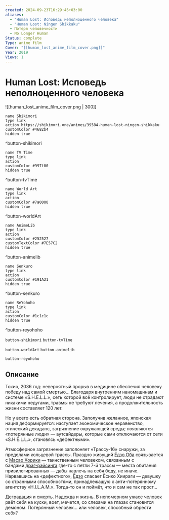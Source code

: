 ```yaml
---
created: 2024-09-23T16:29:45+03:00
aliases:
  - "Human Lost: Исповедь неполноценного человека"
  - "Human Lost: Ningen Shikkaku"
  - Потеря человечности
  - No Longer Human
Status: complete
Type: anime film
Cover: "[[human_lost_anime_film_cover.png]]"
Year: 2019
Views: 1
---
```


# Human Lost: Исповедь неполноценного человека

![[human_lost_anime_film_cover.png | 300]]

```button
name Shikimori
type link
action https://shikimori.one/animes/39584-human-lost-ningen-shikkaku
customColor #4682b4
hidden true
```
^button-shikimori

```button
name TV Time
type link
action 
customColor #997f00
hidden true
```
^button-tvTime

```button
name World Art
type link
action 
customColor #7a0000
hidden true
```
^button-worldArt

```button
name AnimeLib
type link
action 
customColor #252527
customTextColor #7E57C2
hidden true
```
^button-animelib

```button
name Senkuro
type link
action 
customColor #191A21
hidden true
```
^button-senkuro

```button
name ReYohoho
type link
action 
customColor #1c1c1c
hidden true
```
^button-reyohoho



`button-shikimori` `button-tvTime`

`button-worldArt` `button-animelib`

`button-reyohoho`

## Описание

Токио, 2036 год: невероятный прорыв в медицине обеспечил человеку победу над самой смертью... Благодаря внутренним наномашинам и системе «S.H.E.L.L.», сеть которой всё контролирует, люди не страдают никакими недугами, травмы не требуют лечения, а продолжительность жизни составляет 120 лет.

Но у всего есть обратная сторона. Заполучив желанное, японская нация деформируется: наступает экономическое неравенство, этический декаданс, загрязнение окружающей среды; появляются «потерянные люди» — аутсайдеры, которые сами отключаются от сети «S.H.E.L.L.», становясь «дефектными».

Атмосферное загрязнение заполоняет «Трассу-16» снаружи, за пределами кольцевой трассы. Праздно живущий [Ёдзо Оба](https://shikimori.one/characters/26802-youzou-ooba) связывается с [Масао Хорики](https://shikimori.one/characters/170888-masao-horiki) — таинственным человеком, связанным с бандами [дрэг-рэйсинга](https://ru.wikipedia.org/wiki/%D0%94%D1%80%D1%8D%D0%B3-%D1%80%D0%B5%D0%B9%D1%81%D0%B8%D0%BD%D0%B3) где-то с петли 7-й трассы — места обитания привилегированных — дабы навлечь на себя беду, не иначе. Нарвавшись на «дефектного», [Ёдзо](https://shikimori.one/characters/26802-youzou-ooba) спасает Ёсико Хиираги — девушку со странными способностями, принадлежащую к анти-потерянному агентству «H.I.L.A.M.». Тогда-то он и поймёт, что и сам не так прост...

Деградация и смерть. Надежда и жизнь. В непомерном ужасе человек рвёт себя на куски, воет, мечется, со слезами на глазах становится демоном. Потерянный человек... или человек, способный обрести себя?

